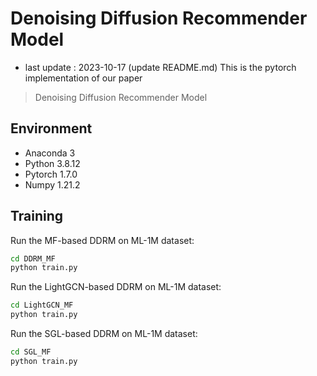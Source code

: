 # Denoising Diffusion Recommender Model
- last update : 2023-10-17 (update README.md)
This is the pytorch implementation of our paper
> Denoising Diffusion Recommender Model

## Environment
- Anaconda 3
- Python 3.8.12
- Pytorch 1.7.0
- Numpy 1.21.2

## Training
Run the MF-based DDRM on ML-1M dataset:
```bash
cd DDRM_MF
python train.py
```

Run the LightGCN-based DDRM on ML-1M dataset:
```bash
cd LightGCN_MF
python train.py
```

Run the SGL-based DDRM on ML-1M dataset:
```bash
cd SGL_MF
python train.py
```